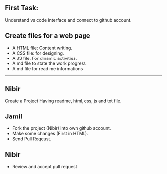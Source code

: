 ## First Task:
Understand vs code interface and connect to github account.
## Create files for a web page
- A HTML file: Content writing.
- A CSS file: for designing.
- A JS file: For dinamic activities.
- A md file to state the work progress
- A md file for read me informations
___________________
## Nibir
Create a Project Having readme, html, css, js and txt file.

## Jamil
- Fork the project (Nibir) into own github account.
- Make some changes (First in HTML).
- Send Pull Reqeust. 

## Nibir
- Review and accept pull request
